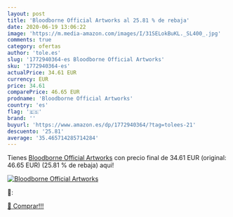 ```yaml
---
layout: post
title: 'Bloodborne Official Artworks al 25.81 % de rebaja'
date: 2020-06-19 13:06:22
image: 'https://m.media-amazon.com/images/I/31SELokBuKL._SL400_.jpg'
comments: true
category: ofertas
author: 'tole.es'
slug: '1772940364-es Bloodborne Official Artworks'
sku: '1772940364-es'
actualPrice: 34.61 EUR
currency: EUR
price: 34.61
comparePrice: 46.65 EUR
prodname: 'Bloodborne Official Artworks'
country: 'es'
flag: '🇪🇸'
brand: ''
buyurl: 'https://www.amazon.es/dp/1772940364/?tag=tolees-21'
descuento: '25.81'
average: '35.465714285714284'
---
```


Tienes [Bloodborne Official Artworks](https://www.amazon.es/dp/1772940364/?tag=tolees-21) con precio final de  34.61 EUR (original: 46.65 EUR) (25.81 %  de rebaja) aqui!

[![Bloodborne Official Artworks](https://m.media-amazon.com/images/I/31SELokBuKL._SL400_.jpg)](https://www.amazon.es/dp/1772940364/?tag=tolees-21)

🔎:


[🛒 Comprar!!!](https://www.amazon.es/dp/1772940364/?tag=tolees-21)
